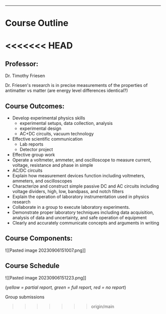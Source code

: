***

# Course Outline

<<<<<<< HEAD
=======
## Professor:
Dr. Timothy Friesen

Dr. Friesen's research is in precise measurements of the properties of antimatter vs matter (are energy level differences identical?)


## Course Outcomes:

- Develop experimental physics skills
	- experimental setups, data collection, analysis
	- experimental design
	- AC+DC circuits, vacuum technology
- Effective scientific communication
	- Lab reports
	- Detector project
- Effective group work
- Operate a voltmeter, ammeter, and oscilloscope to measure current, voltage, resistance and phase in simple  
- AC/DC circuits  
- Explain how measurement devices function including voltmeters, ammeters, and oscilloscopes  
- Characterize and construct simple passive DC and AC circuits including voltage dividers, high, low, bandpass, and notch filters  
- Explain the operation of laboratory instrumentation used in physics research
- Collaborate in a group to execute laboratory experiments.
- Demonstrate proper laboratory techniques including data acquisition, analysis of data and uncertainty, and safe operation of equipment
- Clearly and accurately communicate concepts and arguments in writing

## Course Components:
![[Pasted image 20230906151007.png]]

## Course Schedule
![[Pasted image 20230906151223.png]]

(*yellow = partial report, green = full report, red = no report*)

Group submissions



>>>>>>> origin/main
